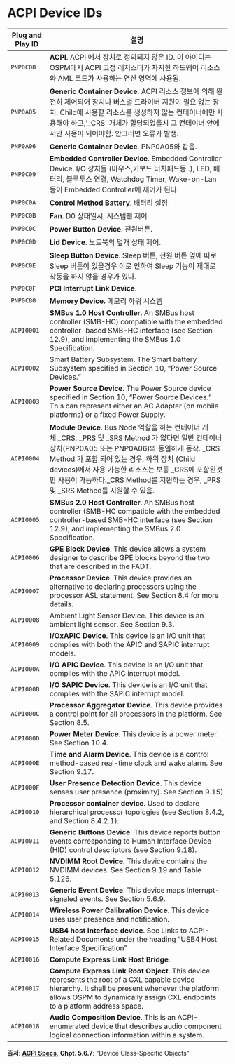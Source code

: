 # ACPI Device IDs

Plug and Play ID | 설명
-----------------|------------
`PNP0C08` | **ACPI**. ACPI 에서 장치로 정의되지 않은 ID. 이 아이디는 OSPM에서 ACPI 고정 레지스터가 차지한 하드웨어 리소스와 AML 코드가 사용하는 연산 영역에 사용됨.
`PNP0A05` | **Generic Container Device**.  ACPI 리소스 정보에 의해 완전히 제어되어 장치나 버스별 드라이버 지원이 필요 없는 장치. Child에 사용할 리소스를 생성하지 않는 컨테이너에만 사용해야 하고,'_CRS' 개체가 할당되었을시 그 컨테이너 안에서만 사용이 되어야함. 안그러면 오류가 발생.
`PNP0A06`| **Generic Container Device**. PNP0A05와 같음.
`PNP0C09`| **Embedded Controller Device**. Embedded Controller Device. I/O 장치들 (마우스,키보드 터치패드등..), LED, 배터리, 블루투스 연결, Watchdog Timer, Wake-on-Lan 등이 Embedded Controller에 제어가 된다.
`PNP0C0A` | **Control Method Battery**. 배터리 설정
`PNP0C0B` | **Fan**. D0 상태일시, 시스템팬 제어
`PNP0C0C` | **Power Button Device**. 전원버튼.
`PNP0C0D`| **Lid Device**. 노트북의 덮개 상태 제어.
`PNP0C0E`| **Sleep Button Device**. Sleep 버튼, 전원 버튼 옆에 따로 Sleep 버튼이 있을경우 이로 인하여 Sleep 기능이 제대로 작동을 하지 않을 경우가 있다.
`PNP0C0F`| **PCI Interrupt Link Device**. 
`PNP0C80`| **Memory Device.** 메모리 하위 시스템
`ACPI0001`| **SMBus 1.0 Host Controller.** An SMBus host controller (SMB-HC) compatible with the embedded controller-based SMB-HC interface (see Section 12.9), and implementing the SMBus 1.0 Specification.
`ACPI0002`|Smart Battery Subsystem. The Smart battery Subsystem specified in Section 10, “Power Source Devices.”
`ACPI0003`|**Power Source Device.** The Power Source device specified in Section 10, “Power Source Devices.” This can represent either an AC Adapter (on mobile platforms) or a fixed Power Supply.
`ACPI0004`| **Module Device**. Bus Node 역할을 하는 컨테이너 개체._CRS, _PRS 및 _SRS Method 가 없다면 일반 컨테이너 장치(PNP0A05 또는 PNP0A06)와 동일하게 동작. _CRS Method 가 포함 되어 있는 경우, 하위 장치 (Child devices)에서 사용 가능한 리소스는 보통 _CRS에 포함된것만 사용이 가능하다._CRS Method를 지원하는 경우, _PRS 및 _SRS Method를 지원할 수 있음.
`ACPI0005`| **SMBus 2.0 Host Controller**. An SMBus host controller (SMB-HC compatible with the embedded controller-based SMB-HC interface (see Section 12.9), and implementing the SMBus 2.0 Specification.
`ACPI0006`|**GPE Block Device**. This device allows a system designer to describe GPE blocks beyond the two that are described in the FADT.
`ACPI0007`|**Processor Device**. This device provides an alternative to declaring processors using the processor ASL statement. See Section 8.4 for more details.
`ACPI0008`|Ambient Light Sensor Device. This device is an ambient light sensor. See Section 9.3.
`ACPI0009`| **I/OxAPIC Device**. This device is an I/O unit that complies with both the APIC and SAPIC interrupt models.
`ACPI000A`|**I/O APIC Device**. This device is an I/O unit that complies with the APIC interrupt model.
`ACPI000B`|**I/O SAPIC Device**. This device is an I/O unit that complies with the SAPIC interrupt model.
`ACPI000C`|**Processor Aggregator Device**. This device provides a control point for all processors in the platform. See Section 8.5.
`ACPI000D`|**Power Meter Device**. This device is a power meter. See Section 10.4.
`ACPI000E`|**Time and Alarm Device**. This device is a control method-based real-time clock and wake alarm. See Section 9.17.
`ACPI000F`|**User Presence Detection Device**. This device senses user presence (proximity). See Section 9.15)
`ACPI0010`|**Processor container device**. Used to declare hierarchical processor topologies (see Section 8.4.2, and Section 8.4.2.1).
`ACPI0011`|**Generic Buttons Device**. This device reports button events corresponding to Human Interface Device (HID) control descriptors (see Section 9.18).
`ACPI0012`|**NVDIMM Root Device.** This device contains the NVDIMM devices. See Section 9.19 and Table 5.126.
`ACPI0013`|**Generic Event Device**. This device maps Interrupt-signaled events. See Section 5.6.9.
`ACPI0014`|**Wireless Power Calibration Device**. This device uses user presence and notification.
`ACPI0015`| **USB4 host interface device**. See Links to ACPI-Related Documents under the heading “USB4 Host Interface Specification”
`ACPI0016`| **Compute Express Link Host Bridge**. 
`ACPI0017`| **Compute Express Link Root Object**. This device represents the root of a CXL capable device hierarchy. It shall be present whenever the platform allows OSPM to dynamically assign CXL endpoints to a platform address space.
`ACPI0018` | **Audio Composition Device**. This is an ACPI-enumerated device that describes audio component logical connection information within a system.

**출저**: [**ACPI Specs**](https://uefi.org/specifications), **Chpt. 5.6.7**: "Device Class-Specific Objects"

